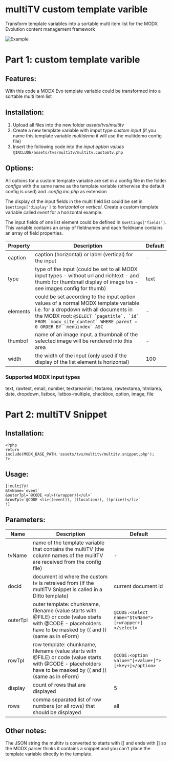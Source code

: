 multiTV custom template varible
================================================================================

Transform template variables into a sortable multi item list for the MODX Evolution content management framework

![Example](jako.github.com/repository/multitv.screenshot.png)

Part 1: custom template varible
================================================================================

Features:
--------------------------------------------------------------------------------
With this code a MODX Evo template variable could be transformed into a sortable multi item list
  
Installation:
--------------------------------------------------------------------------------
1. Upload all files into the new folder *assets/tvs/multitv*
2. Create a new template variable with imput type *custom input* (if you name 
this template variable *multidemo* it will use the multidemo config file)
3. Insert the following code into the *input option values* 
`@INCLUDE/assets/tvs/multitv/multitv.customtv.php`

Options:
--------------------------------------------------------------------------------
All options for a custom template variable are set in a config file in the folder *configs* with the same name as the template variable (otherwise the default config is used) and *.config.inc.php* as extension

The display of the input fields in the multi field list could be set in `$settings['display']` to *horizontal* or *vertical*. Create a custom template variable called *event* for a horizontal example.

The input fields of one list element could be defined in `$settings['fields']`. This variable contains an array of fieldnames and each fieldname contains an array of field properties.

Property | Description | Default
---- | ----------- | -------
caption | caption (horizontal) or label (vertical) for the input | -
type | type of the input (could be set to all MODX input types - without url and richtext - and thumb for thumbnail display of image tvs - see images config for thumb) | text
elements | could be set according to the input option values of a normal MODX template variable i.e. for a dropdown with all documents in the MODX root: ``@SELECT `pagetitle`, `id` FROM `modx_site_content` WHERE parent = 0 ORDER BY `menuindex` ASC`` | -
thumbof | name of an image input. a thumbnail of the selected image will be rendered into this area | -
width | the width of the input (only used if the display of the list element is horizontal) | 100

### Supported MODX input types
text, rawtext, email, number, textareamini, textarea, rawtextarea, htmlarea, date, dropdown, listbox, listbox-multiple, checkbox, option, image, file

Part 2: multiTV Snippet
================================================================================

Installation:
--------------------------------------------------------------------------------

    <?php
    return include(MODX_BASE_PATH.'assets/tvs/multitv/multitv.snippet.php');
    ?>

Usage:
--------------------------------------------------------------------------------

    [!multiTV?
    &tvName=`event`
    &outerTpl=`@CODE <ul>((wrapper))</ul>`
    &rowTpl=`@CODE <li>((event)), ((location)), ((price))</li>`
    !]

Parameters:
--------------------------------------------------------------------------------

Name | Description | Default
---- | ----------- | -------
tvName | name of the template variable that contains the multiTV (the column names of the mulitTV are received from the config file) | -
docid | document id where the custom tv is retreived from (if the multiTV Snippet is called in a Ditto template) | current document id
outerTpl | outer template: chunkname, filename (value starts with @FILE) or code (value starts with @CODE - placeholders have to be masked by (( and )) (same as in eForm) | `@CODE:<select name="$tvName">[+wrapper+]</select>`
rowTpl | row template: chunkname, filename (value starts with @FILE) or code (value starts with @CODE - placeholders have to be masked by (( and )) (same as in eForm) | `@CODE:<option value="[+value+]">[+key+]</option>`
display | count of rows that are displayed | 5
rows | comma separated list of row numbers (or all rows) that should be displayed | all

Other notes:
--------------------------------------------------------------------------------
The JSON string the multitv is converted to starts with [[ and ends with ]] so the MODX parser thinks it contains a snippet and you can't place the template variable directly in the template.
